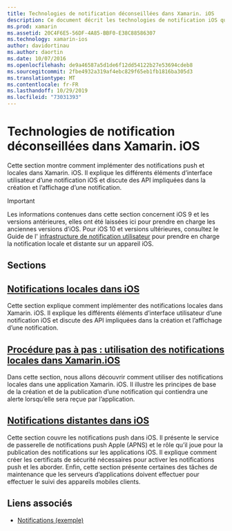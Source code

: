 ```yaml
---
title: Technologies de notification déconseillées dans Xamarin. iOS
description: Ce document décrit les technologies de notification iOS qui ont été dépréciées en faveur de l’infrastructure de notifications utilisateur, introduite dans iOS 10.
ms.prod: xamarin
ms.assetid: 20C4F6E5-56DF-4A85-BBF0-E38C88586307
ms.technology: xamarin-ios
author: davidortinau
ms.author: daortin
ms.date: 10/07/2016
ms.openlocfilehash: de9a46587a5d1de6f12dd54122b27e53694cdeb8
ms.sourcegitcommit: 2fbe4932a319af4ebc829f65eb1fb1816ba305d3
ms.translationtype: MT
ms.contentlocale: fr-FR
ms.lasthandoff: 10/29/2019
ms.locfileid: "73031393"
---
```

# <a name="deprecated-notification-technologies-in-xamarinios"></a>Technologies de notification déconseillées dans Xamarin. iOS

Cette section montre comment implémenter des notifications push et locales dans Xamarin. iOS. Il explique les différents éléments d’interface utilisateur d’une notification iOS et discute des API impliquées dans la création et l’affichage d’une notification.

> [!IMPORTANT]
> Les informations contenues dans cette section concernent iOS 9 et les versions antérieures, elles ont été laissées ici pour prendre en charge les anciennes versions d’iOS. Pour iOS 10 et versions ultérieures, consultez le Guide de l' [infrastructure de notification utilisateur](~/ios/platform/user-notifications/index.md) pour prendre en charge la notification locale et distante sur un appareil iOS.

## <a name="sections"></a>Sections

<a name="Local Notifications In iOS" />

## <a name="local-notifications-in-ioslocal-notifications-in-iosmd"></a>[Notifications locales dans iOS](local-notifications-in-ios.md)

Cette section explique comment implémenter des notifications locales dans Xamarin. iOS. Il explique les différents éléments d’interface utilisateur d’une notification iOS et discute des API impliquées dans la création et l’affichage d’une notification.

<a name="Local Notifications Walkthrough" />

## <a name="walkthrough---using-local-notifications-in-xamarinioslocal-notifications-in-ios-walkthroughmd"></a>[Procédure pas à pas : utilisation des notifications locales dans Xamarin.iOS](local-notifications-in-ios-walkthrough.md)

Dans cette section, nous allons découvrir comment utiliser des notifications locales dans une application Xamarin. iOS. Il illustre les principes de base de la création et de la publication d’une notification qui contiendra une alerte lorsqu’elle sera reçue par l’application.

<a name="Remote Notifications In iOS" />

## <a name="remote-notifications-in-iosremote-notifications-in-iosmd"></a>[Notifications distantes dans iOS](remote-notifications-in-ios.md)

Cette section couvre les notifications push dans iOS. Il présente le service de passerelle de notifications push Apple (APNS) et le rôle qu’il joue pour la publication des notifications sur les applications iOS. Il explique comment créer les certificats de sécurité nécessaires pour activer les notifications push et les aborder. Enfin, cette section présente certaines des tâches de maintenance que les serveurs d’applications doivent effectuer pour effectuer le suivi des appareils mobiles clients.

## <a name="related-links"></a>Liens associés

- [Notifications (exemple)](https://docs.microsoft.com/samples/xamarin/ios-samples/notifications)
